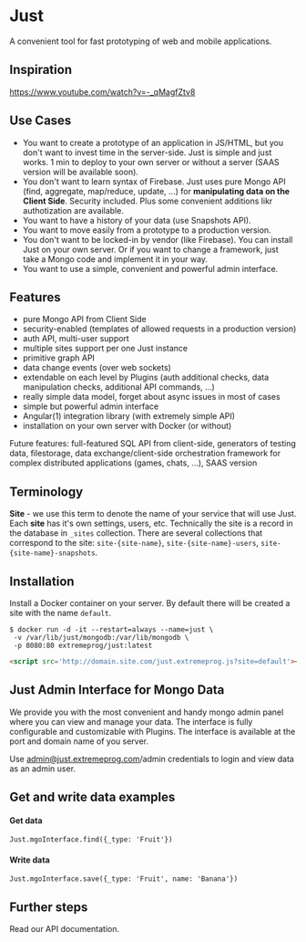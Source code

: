 # Just
A convenient tool for fast prototyping of web and mobile applications.

## Inspiration

https://www.youtube.com/watch?v=-_qMagfZtv8

## Use Cases

- You want to create a prototype of an application in JS/HTML, but you don't want to invest time in the server-side. Just is simple and just works. 1 min to deploy to your own server or without a server (SAAS version will be available soon).
- You don't want to learn syntax of Firebase. Just uses pure Mongo API (find, aggregate, map/reduce, update, ...) for **manipulating data on the Client Side**. Security included. Plus some convenient additions likr authotization are available.
- You want to have a history of your data (use Snapshots API).
- You want to move easily from a prototype to a production version.
- You don't want to be locked-in by vendor (like Firebase). You can install Just on your own server. Or if you want to change a framework, just take a Mongo code and implement it in your way.
- You want to use a simple, convenient and powerful admin interface.

## Features

- pure Mongo API from Client Side
- security-enabled (templates of allowed requests in a production version)
- auth API, multi-user support
- multiple sites support per one Just instance
- primitive graph API
- data change events (over web sockets)
- extendable on each level by Plugins (auth additional checks, data manipulation checks, additional API commands, ...)
- really simple data model, forget about async issues in most of cases
- simple but powerful admin interface
- Angular(1) integration library (with extremely simple API)
- installation on your own server with Docker (or without)

Future features: full-featured SQL API from client-side, generators of testing data, filestorage, data exchange/client-side orchestration framework for complex distributed applications (games, chats, ...), SAAS version

## Terminology

**Site** - we use this term to denote the name of your service that will use Just. Each **site** has it's own settings, users, etc.
Technically the site is a record in the database in `_sites` collection.
There are several collections that correspond to the site: `site-{site-name}`, `site-{site-name}-users`, `site-{site-name}-snapshots`.

## Installation

Install a Docker container on your server. By default there will be created a site with the name `default`.

```
$ docker run -d -it --restart=always --name=just \
 -v /var/lib/just/mongodb:/var/lib/mongodb \
 -p 8080:80 extremeprog/just:latest
```

```html
<script src='http://domain.site.com/just.extremeprog.js?site=default'></script>
```

## Just Admin Interface for Mongo Data
We provide you with the most convenient and handy mongo admin panel where you can view and manage your data.
The interface is fully configurable and customizable with Plugins. The interface is available at the port and domain name of you server.

Use admin@just.extremeprog.com/admin credentials to login and view data as an admin user.

## Get and write data examples

#### Get data
```
Just.mgoInterface.find({_type: 'Fruit'})
```

#### Write data
```
Just.mgoInterface.save({_type: 'Fruit', name: 'Banana'})
```


## Further steps
Read our API documentation.
